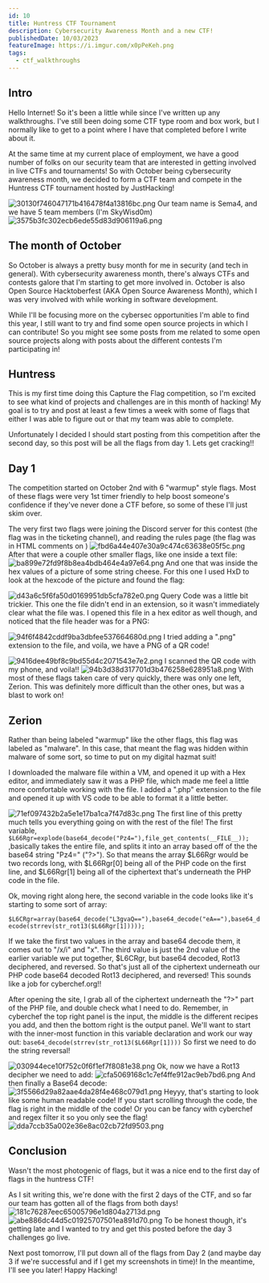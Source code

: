 ```yaml
---
id: 10
title: Huntress CTF Tournament
description: Cybersecurity Awareness Month and a new CTF!
publishedDate: 10/03/2023
featureImage: https://i.imgur.com/x0pPeKeh.png
tags:
  - ctf_walkthroughs
---
```


## Intro
Hello Internet!
So it's been a little while since I've written up any walkthroughs. I've still been doing some CTF type room and box work, but I normally like to get to a point where I have that completed before I write about it.

At the same time at my current place of employment, we have a good number of folks on our security team that are interested in getting involved in live CTFs and tournaments! So with October being cybersecurity awareness month, we decided to form a CTF team and compete in the Huntress CTF tournament hosted by JustHacking!

![30130f746047171b416478f4a13816bc.png](https://i.imgur.com/x0pPeKe.png)
Our team name is Sema4, and we have 5 team members (I'm SkyWisd0m)
![3575b3fc302ecb6ede55d83d906119a6.png](https://i.imgur.com/httEayh.png)

## The month of October
So October is always a pretty busy month for me in security (and tech in general). With cybersecurity awareness month, there's always CTFs and contests galore that I'm starting to get more involved in. October is also Open Source Hacktoberfest (AKA Open Source Awareness Month), which I was very involved with while working in software development.

While I'll be focusing more on the cybersec opportunities I'm able to find this year, I still want to try and find some open source projects in which I can contribute! So you might see some posts from me related to some open source projects along with posts about the different contests I'm participating in!

## Huntress
This is my first time doing this Capture the Flag competition, so I'm excited to see what kind of projects and challenges are in this month of hacking! My goal is to try and post at least a few times a week with some of flags that either I was able to figure out or that my team was able to complete.

Unfortunately I decided I should start posting from this competition after the second day, so this post will be all the flags from day 1.
Lets get cracking!!

## Day 1
The competition started on October 2nd with 6 "warmup" style flags. Most of these flags were very 1st timer friendly to help boost someone's confidence if they've never done a CTF before, so some of these I'll just skim over.

The very first two flags were joining the Discord server for this contest (the flag was in the ticketing channel), and reading the rules page (the flag was in HTML comments on )
![fbd6a44e407e30a9c474c63638e05f5c.png](https://i.imgur.com/ppCRC42.png)
After that were a couple other smaller flags, like one inside a text file:
![ba899e72fd9f8b8ea4bdb464e4a97e64.png](https://i.imgur.com/P3L9jE9.png)
And one that was inside the hex values of a picture of some string cheese. For this one I used HxD to look at the hexcode of the picture and found the flag:

![d43a6c5f6fa50d0169951db5cfa782e0.png](https://i.imgur.com/rwmdIVi.png)
Query Code was a little bit trickier. This one the file didn't end in an extension, so it wasn't immediately clear what the file was. I opened this file in a hex editor as well though, and noticed that the file header was for a PNG:

![94f6f4842cddf9ba3dbfee537664680d.png](https://i.imgur.com/gzvgCFa.png)
I tried adding a ".png" extension to the file, and voila, we have a PNG of a QR code!

![9416dee49bf8c9bd55d4c2071543e7e2.png](https://i.imgur.com/SDjKzQd.png)
I scanned the QR code with my phone, and voila!!
![94b3d38d317701d3b476258e628951a8.png](https://i.imgur.com/UhslUZc.png)
With most of these flags taken care of very quickly, there was only one left, Zerion. This was definitely more difficult than the other ones, but was a blast to work on!

## Zerion
Rather than being labeled "warmup" like the other flags, this flag was labeled as "malware". In this case, that meant the flag was hidden within malware of some sort, so time to put on my digital hazmat suit!

I downloaded the malware file within a VM, and opened it up with a Hex editor, and immediately saw it was a PHP file, which made me feel a little more comfortable working with the file. I added a ".php" extension to the file and opened it up with VS code to be able to format it a little better.

![71ef097432b2a5e1e17ba1ca7f47d83c.png](https://i.imgur.com/FYz3iyL.png)
The first line of this pretty much tells you everything going on with the rest of the file!
The first variable,
`$L66Rgr=explode(base64_decode("Pz4="),file_get_contents(__FILE__));` ,basically takes the entire file, and splits it into an array based off of the the base64 string "Pz4=" ("?>"). So that means the array $L66Rgr would be two records long, with $L66Rgr[0] being all of the PHP code on the first line, and $L66Rgr[1] being all of the ciphertext that's underneath the PHP code in the file.

Ok, moving right along here, the second variable in the code looks like it's starting to some sort of array:

`$L6CRgr=array(base64_decode("L3gvaQ=="),base64_decode("eA=="),base64_decode(strrev(str_rot13($L66Rgr[1]))));`

If we take the first two values in the array and base64 decode them, it comes out to "/x/i" and "x". The third value is just the 2nd value of the earlier variable we put together, $L6CRgr, but base64 decoded, Rot13 deciphered, and reversed. So that's just all of the ciphertext underneath our PHP code base64 decoded Rot13 deciphered, and reversed! This sounds like a job for cyberchef.org!!

After opening the site, I grab all of the ciphertext underneath the "?>" part of the PHP file, and double check what I need to do. Remember, in cyberchef the top right panel is the input, the middle is the different recipes you add, and then the bottom right is the output panel. We'll want to start with the inner-most function in this variable declaration and work our way out:
`base64_decode(strrev(str_rot13($L66Rgr[1])))`
So first we need to do the string reversal!

![030944ece10f752c0f6f1ef7f8081e38.png](https://i.imgur.com/JeQE0XL.png)
Ok, now we have a Rot13 decipher we need to add:
![cfa5069168c1c7ef4ffe912ac9eb7bd6.png](https://i.imgur.com/O5IVsPJ.png)
And then finally a Base64 decode:
![3f5566d29a82aae4da28f4e468c079d1.png](https://i.imgur.com/ynI8qkW.png)
Heyyy, that's starting to look like some human readable code!
If you start scrolling through the code, the flag is right in the middle of the code! Or you can be fancy with cyberchef and regex filter it so you only see the flag!
![dda7ccb35a002e36e8ac02cb72fd9503.png](https://i.imgur.com/2cRxxL8.png)
## Conclusion
Wasn't the most photogenic of flags, but it was a nice end to the first day of flags in the huntress CTF!

As I sit writing this, we're done with the first 2 days of the CTF, and so far our team has gotten all of the flags from both days! 
![181c76287eec65005796e1d804a2713d.png](https://i.imgur.com/cnq8A0T.png)
![abe886dc44d5c01925707501ea891d70.png](https://i.imgur.com/zLkgqNn.png)
To be honest though, it's getting late and I wanted to try and get this posted before the day 3 challenges go live.

Next post tomorrow, I'll put down all of the flags from Day 2 (and maybe day 3 if we're successful and if I get my screenshots in time)! In the meantime, I'll see you later!
Happy Hacking!



